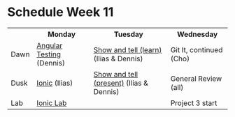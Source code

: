 # Schedule Week 11

<table>
  <tr>
    <th></th>
    <th>Monday</th>
    <th>Tuesday</th>
    <th>Wednesday</th>
  </tr>
  <tr>
    <td>Dawn</td>
    <td><a href="https://github.com/sf-wdi-14/notes/blob/master/lectures/week-11/_1_monday/dawn/angular-testing.md">Angular Testing</a> (Dennis)</td>
    <td><a href="https://github.com/sf-wdi-14/notes/blob/master/lectures/week-11/_2_tuesday/dawn/show-and-tell.md">Show and tell (learn)</a> (Ilias & Dennis)</td>
    <td>Git It, continued (Cho)</td>
  </tr>
  <tr>
    <td>Dusk</td>
    <td><a href='https://github.com/sf-wdi-14/notes/blob/master/lectures%2Fweek-11%2F_1_monday%2Fdusk%2Fionic.md'>Ionic</a> (Ilias)</td>
    <td><a href="https://github.com/sf-wdi-14/notes/blob/master/lectures/week-11/_2_tuesday/dusk/show-and-tell-presentation.md">Show and tell (present)</a> (Ilias & Dennis)</td>
    <td>General Review (all)</td>
  </tr>
  <tr>
    <td>Lab</td>
    <td><a href='https://github.com/sf-wdi-14/notes/blob/master/assignments%2Fweek-11%2Fionic-lab.md'>Ionic Lab</a></td>
    <td></td>
    <td>Project 3 start</td>
  </tr>
</table>
